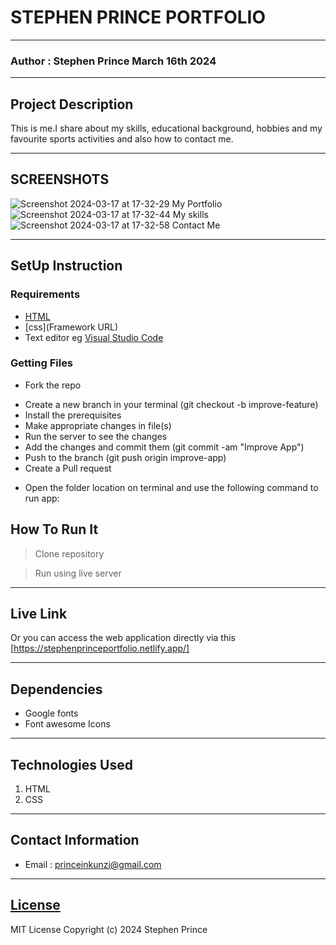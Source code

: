 # STEPHEN PRINCE PORTFOLIO
*****
### Author : Stephen Prince March 16th 2024
****
## Project Description
This is me.I share about my skills, educational background, hobbies and my favourite sports activities and also how to contact me.
******

## SCREENSHOTS
![Screenshot 2024-03-17 at 17-32-29 My Portfolio](https://github.com/pr-i-nce/portfolio/assets/162322860/9f71a4a7-1124-42a4-8221-7fd2f5b3b31b)
![Screenshot 2024-03-17 at 17-32-44 My skills](https://github.com/pr-i-nce/portfolio/assets/162322860/08c45804-f044-422d-8804-1062fd717740)
![Screenshot 2024-03-17 at 17-32-58 Contact Me](https://github.com/pr-i-nce/portfolio/assets/162322860/acadc017-c12f-4f14-aa0a-34564161b24d)



********
## SetUp Instruction
### Requirements
* [HTML](html.com)
* [css](Framework URL)
* Text editor eg [Visual Studio Code](https://code.visualstudio.com/download)


### Getting Files
* Fork the repo
- Create a new branch in your terminal (git checkout -b improve-feature)
- Install the prerequisites
- Make appropriate changes in file(s)
- Run the server to see the changes
- Add the changes and commit them (git commit -am "Improve App")
- Push to the branch (git push origin improve-app)
- Create a Pull request
* Open the folder location on terminal and use the following command to run app:

## How To Run It
>  Clone repository

> Run using live server
*****
## Live Link
Or you can access the web application directly via this [https://stephenprinceportfolio.netlify.app/]
*****
## Dependencies
- Google fonts
- Font awesome Icons
*****
## Technologies Used
1. HTML
2. CSS
*****
## Contact Information
* Email : princeinkunzi@gmail.com
*****
## [License](LICENSE)
MIT License
Copyright (c) 2024 Stephen Prince
